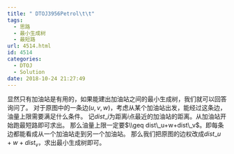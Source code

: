 ```yaml
---
title: " DTOJ3956Petrol\t\t"
tags:
  - 思路
  - 最小生成树
  - 最短路
url: 4514.html
id: 4514
categories:
  - DTOJ
  - Solution
date: 2018-10-24 21:27:49
---
```


显然只有加油站是有用的，如果能建出加油站之间的最小生成树，我们就可以回答询问了。 对于原图中的一条边$(u,v,w)$，考虑从某个加油站出发，能经过这条边，油量上限需要满足什么条件。 记$dist\_i$为距离$i$点最近的加油站的距离。从加油站开始跑最短路即可求出。 那么油量上限一定要$\\geq dist\_u+w+dist\_v$。即每条边都能看成从一个加油站走到另一个加油站。 那么我们把原图的边权改成$dist\_u+w+dist_v$，求出最小生成树即可。